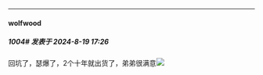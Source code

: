 ﻿
*****

####  wolfwood  
##### 1004#       发表于 2024-8-19 17:26

回坑了，瑟爆了，2个十年就出货了，弟弟很满意<img src="https://static.saraba1st.com/image/smiley/face2017/037.png" referrerpolicy="no-referrer">

